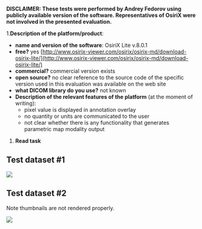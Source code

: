**DISCLAIMER: These tests were performed by Andrey Fedorov using publicly available version of the software. Representatives of OsiriX were not involved in the presented evaluation.**

1.**Description of the platform/product**:

* **name and version of the software**: OsiriX Lite v.8.0.1
* **free?** yes [http://www.osirix-viewer.com/osirix/osirix-md/download-osirix-lite/](http://www.osirix-viewer.com/osirix/osirix-md/download-osirix-lite/)
* **commercial?** commercial version exists
* **open source?** no clear reference to the source code of the specific version used in this evaluation was available on the web site
* **what DICOM library do you use?** not known
* **Description of the relevant features of the platform** \(at the moment of writing\):
  * pixel value is displayed in annotation overlay
  * no quantity or units are communicated to the user
  * not clear whether there is any functionality that generates parametric map modality output

1. **Read task**

## Test dataset \#1

![](../osirix/osirix-pm-test1.png)

## Test dataset \#2

Note thumbnails are not rendered properly.

![](../osirix/osirix-pm-test2.png)
